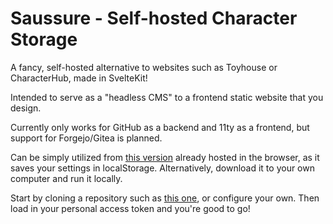 # Saussure - Self-hosted Character Storage

A fancy, self-hosted alternative to websites such as Toyhouse or CharacterHub, made in SvelteKit!

Intended to serve as a "headless CMS" to a frontend static website that you design.

Currently only works for GitHub as a backend and 11ty as a frontend, but support for Forgejo/Gitea is planned.

Can be simply utilized from [this version]() already hosted in the browser, as it saves your settings in localStorage. Alternatively, download it to your own computer and run it locally.

Start by cloning a repository such as [this one](), or configure your own. Then load in your personal access token and you're good to go!